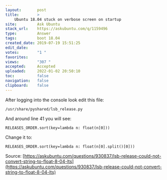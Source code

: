 ```yaml
---
layout:       post
title:        >
    Ubuntu 18.04 stuck on verbose screen on startup
site:         Ask Ubuntu
stack_url:    https://askubuntu.com/q/1159496
type:         Answer
tags:         boot 18.04
created_date: 2019-07-19 15:51:25
edit_date:    
votes:        "1 "
favorites:    
views:        "307 "
accepted:     Accepted
uploaded:     2022-01-02 20:50:10
toc:          false
navigation:   false
clipboard:    false
---
```


<!-- Language-all: lang-python -->

After logging into the console look edit this file:

``` 
/usr/share/pyshared/lsb_release.py

```

And around line 41 you will see:

``` 
RELEASES_ORDER.sort(key=lambda n: float(n[0]))

```

Change it to:

``` 
RELEASES_ORDER.sort(key=lambda n: float(n[0].split()[0]))

```

Source: [https://askubuntu.com/questions/930837/lsb-release-could-not-convert-string-to-float-8-04-lts](https://askubuntu.com/questions/930837/lsb-release-could-not-convert-string-to-float-8-04-lts)
